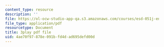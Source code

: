 ```yaml
---
content_type: resource
description: ''
file: https://ol-ocw-studio-app-qa.s3.amazonaws.com/courses/esd-051j-engineering-innovation-and-design-fall-2012/4ae70f97878e091bfd4dad695defd00d_CzBufqJ5kME.pdf
file_type: application/pdf
resourcetype: Document
title: 3play pdf file
uid: 4ae70f97-878e-091b-fd4d-ad695defd00d
---
```

